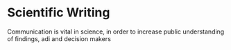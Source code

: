 # Scientific Writing
Communication is vital in science, in order to increase public understanding of findings, adi and decision makers